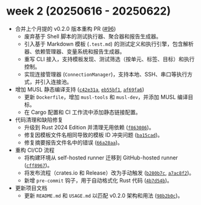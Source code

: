 # week 2 (20250616 - 20250622)

-   合并上个月提的 v0.2.0 版本重构 PR ([#96](https://github.com/255doesnotexist/lintestor/pull/96))
    -   废弃基于 Shell 脚本的测试执行器、聚合器和报告生成器。
    -   引入基于 Markdown 模板 (`.test.md`) 的测试定义和执行引擎，包含解析器、依赖管理器、变量系统和报告生成器。
    -   重写 CLI 接入，支持模板发现、测试筛选（按单元、标签、目标）和执行控制。
    -   实现连接管理器 (`ConnectionManager`)，支持本地、SSH、串口等执行方式，并引入连接池。
-   增加 MUSL 静态编译支持 ([`c42e31a`](https://github.com/255doesnotexist/lintestor/commit/c42e31a), [`eb55bf1`](https://github.com/255doesnotexist/lintestor/commit/eb55bf1), [`af69fa6`](https://github.com/255doesnotexist/lintestor/commit/af69fa6))
    -   更新 `Dockerfile`，增加 `musl-tools` 和 `musl-dev`，并添加 MUSL 编译目标。
    -   在 Cargo 配置和 CI 工作流中添加静态链接配置。
-   代码清理和缺陷修复
    -   升级到 Rust 2024 Edition 并清理无用依赖 ([`f863086`](https://github.com/255doesnotexist/lintestor/commit/f863086))。
    -   修复因模板文件名相同导致的模板 ID 冲突问题 ([`ba15cad`](https://github.com/255doesnotexist/lintestor/commit/ba15cad))。
    -   修复摘要报告文件名中的错误 ([`66a28aa`](https://github.com/255doesnotexist/lintestor/commit/66a28aa))。
-   重构 CI/CD 流程
    -   将构建环境从 self-hosted runner 迁移到 GitHub-hosted runner ([`cff8967`](https://github.com/255doesnotexist/lintestor/commit/cff8967))。
    -   将发布流程（crates.io 和 Release）改为手动触发 ([`b280b7c`](https://github.com/255doesnotexist/lintestor/commit/b280b7c), [`a7ac8f2`](https://github.com/255doesnotexist/lintestor/commit/a7ac8f2))。
    -   新增 `pre-commit` 钩子，用于自动格式化 Rust 代码 ([`4b7d54b`](https://github.com/255doesnotexist/lintestor/commit/4b7d54b))。
-   更新项目文档
    -   更新 `README.md` 和 `USAGE.md` 以匹配 v0.2.0 架构和用法 ([`98b2b0c`](https://github.com/255doesnotexist/lintestor/commit/98b2b0c))。